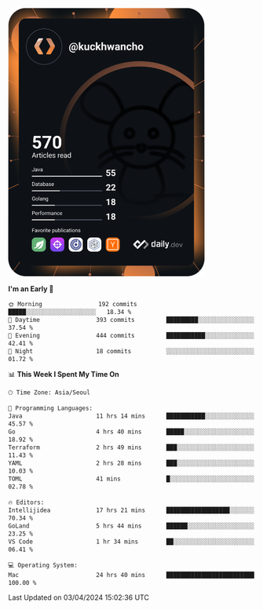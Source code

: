 <a href="https://app.daily.dev/kuckhwancho"><img src="https://github.com/kuckjwi0928/kuckjwi0928/blob/master/devcard.svg" width="400" alt="Kuckjwi Devcard"/></a>

<!--START_SECTION:waka-->
**I'm an Early 🐤** 

```text
🌞 Morning                192 commits         █████░░░░░░░░░░░░░░░░░░░░   18.34 % 
🌆 Daytime                393 commits         █████████░░░░░░░░░░░░░░░░   37.54 % 
🌃 Evening                444 commits         ███████████░░░░░░░░░░░░░░   42.41 % 
🌙 Night                  18 commits          ░░░░░░░░░░░░░░░░░░░░░░░░░   01.72 % 
```


📊 **This Week I Spent My Time On** 

```text
🕑︎ Time Zone: Asia/Seoul

💬 Programming Languages: 
Java                     11 hrs 14 mins      ███████████░░░░░░░░░░░░░░   45.57 % 
Go                       4 hrs 40 mins       █████░░░░░░░░░░░░░░░░░░░░   18.92 % 
Terraform                2 hrs 49 mins       ███░░░░░░░░░░░░░░░░░░░░░░   11.43 % 
YAML                     2 hrs 28 mins       ███░░░░░░░░░░░░░░░░░░░░░░   10.03 % 
TOML                     41 mins             █░░░░░░░░░░░░░░░░░░░░░░░░   02.78 % 

🔥 Editors: 
Intellijidea             17 hrs 21 mins      ██████████████████░░░░░░░   70.34 % 
GoLand                   5 hrs 44 mins       ██████░░░░░░░░░░░░░░░░░░░   23.25 % 
VS Code                  1 hr 34 mins        ██░░░░░░░░░░░░░░░░░░░░░░░   06.41 % 

💻 Operating System: 
Mac                      24 hrs 40 mins      █████████████████████████   100.00 % 
```


 Last Updated on 03/04/2024 15:02:36 UTC
<!--END_SECTION:waka-->
